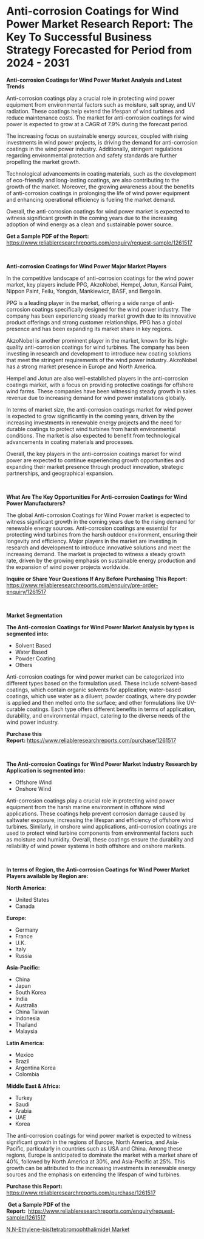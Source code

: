 <p><h1>Anti-corrosion Coatings for Wind Power Market Research Report: The Key To Successful Business Strategy Forecasted for Period from 2024 - 2031</h1></p><p><strong>Anti-corrosion Coatings for Wind Power Market Analysis and Latest Trends</strong></p>
<p><p>Anti-corrosion coatings play a crucial role in protecting wind power equipment from environmental factors such as moisture, salt spray, and UV radiation. These coatings help extend the lifespan of wind turbines and reduce maintenance costs. The market for anti-corrosion coatings for wind power is expected to grow at a CAGR of 7.9% during the forecast period.</p><p>The increasing focus on sustainable energy sources, coupled with rising investments in wind power projects, is driving the demand for anti-corrosion coatings in the wind power industry. Additionally, stringent regulations regarding environmental protection and safety standards are further propelling the market growth. </p><p>Technological advancements in coating materials, such as the development of eco-friendly and long-lasting coatings, are also contributing to the growth of the market. Moreover, the growing awareness about the benefits of anti-corrosion coatings in prolonging the life of wind power equipment and enhancing operational efficiency is fueling the market demand.</p><p>Overall, the anti-corrosion coatings for wind power market is expected to witness significant growth in the coming years due to the increasing adoption of wind energy as a clean and sustainable power source.</p></p>
<p><strong>Get a Sample PDF of the Report:&nbsp;</strong> <a href="https://www.reliableresearchreports.com/enquiry/request-sample/1261517">https://www.reliableresearchreports.com/enquiry/request-sample/1261517</a></p>
<p>&nbsp;</p>
<p><strong>Anti-corrosion Coatings for Wind Power Major Market Players</strong></p>
<p><p>In the competitive landscape of anti-corrosion coatings for the wind power market, key players include PPG, AkzoNobel, Hempel, Jotun, Kansai Paint, Nippon Paint, Feilu, Yongxin, Mankiewicz, BASF, and Bergolin. </p><p>PPG is a leading player in the market, offering a wide range of anti-corrosion coatings specifically designed for the wind power industry. The company has been experiencing steady market growth due to its innovative product offerings and strong customer relationships. PPG has a global presence and has been expanding its market share in key regions.</p><p>AkzoNobel is another prominent player in the market, known for its high-quality anti-corrosion coatings for wind turbines. The company has been investing in research and development to introduce new coating solutions that meet the stringent requirements of the wind power industry. AkzoNobel has a strong market presence in Europe and North America.</p><p>Hempel and Jotun are also well-established players in the anti-corrosion coatings market, with a focus on providing protective coatings for offshore wind farms. These companies have been witnessing steady growth in sales revenue due to increasing demand for wind power installations globally.</p><p>In terms of market size, the anti-corrosion coatings market for wind power is expected to grow significantly in the coming years, driven by the increasing investments in renewable energy projects and the need for durable coatings to protect wind turbines from harsh environmental conditions. The market is also expected to benefit from technological advancements in coating materials and processes.</p><p>Overall, the key players in the anti-corrosion coatings market for wind power are expected to continue experiencing growth opportunities and expanding their market presence through product innovation, strategic partnerships, and geographical expansion.</p></p>
<p>&nbsp;</p>
<p><strong>What Are The Key Opportunities For Anti-corrosion Coatings for Wind Power Manufacturers?</strong></p>
<p><p>The global Anti-corrosion Coatings for Wind Power market is expected to witness significant growth in the coming years due to the rising demand for renewable energy sources. Anti-corrosion coatings are essential for protecting wind turbines from the harsh outdoor environment, ensuring their longevity and efficiency. Major players in the market are investing in research and development to introduce innovative solutions and meet the increasing demand. The market is projected to witness a steady growth rate, driven by the growing emphasis on sustainable energy production and the expansion of wind power projects worldwide.</p></p>
<p><strong>Inquire or Share Your Questions If Any Before Purchasing This Report:</strong> <a href="https://www.reliableresearchreports.com/enquiry/pre-order-enquiry/1261517">https://www.reliableresearchreports.com/enquiry/pre-order-enquiry/1261517</a></p>
<p>&nbsp;</p>
<p><strong>Market Segmentation</strong></p>
<p><strong>The Anti-corrosion Coatings for Wind Power Market Analysis by types is segmented into:</strong></p>
<p><ul><li>Solvent Based</li><li>Water Based</li><li>Powder Coating</li><li>Others</li></ul></p>
<p><p>Anti-corrosion coatings for wind power market can be categorized into different types based on the formulation used. These include solvent-based coatings, which contain organic solvents for application; water-based coatings, which use water as a diluent; powder coatings, where dry powder is applied and then melted onto the surface; and other formulations like UV-curable coatings. Each type offers different benefits in terms of application, durability, and environmental impact, catering to the diverse needs of the wind power industry.</p></p>
<p><strong>Purchase this Report:&nbsp;</strong><a href="https://www.reliableresearchreports.com/purchase/1261517">https://www.reliableresearchreports.com/purchase/1261517</a></p>
<p>&nbsp;</p>
<p><strong>The Anti-corrosion Coatings for Wind Power Market Industry Research by Application is segmented into:</strong></p>
<p><ul><li>Offshore Wind</li><li>Onshore Wind</li></ul></p>
<p><p>Anti-corrosion coatings play a crucial role in protecting wind power equipment from the harsh marine environment in offshore wind applications. These coatings help prevent corrosion damage caused by saltwater exposure, increasing the lifespan and efficiency of offshore wind turbines. Similarly, in onshore wind applications, anti-corrosion coatings are used to protect wind turbine components from environmental factors such as moisture and humidity. Overall, these coatings ensure the durability and reliability of wind power systems in both offshore and onshore markets.</p></p>
<p>&nbsp;</p>
<p><strong>In terms of Region, the Anti-corrosion Coatings for Wind Power Market Players available by Region are:</strong></p>
<p>
    <p> <strong> North America: </strong>
        <ul>
            <li>United States</li>
            <li>Canada</li>
        </ul>
        </p> 
    <p> <strong> Europe: </strong>
        <ul>
            <li>Germany</li>
            <li>France</li>
            <li>U.K.</li>
            <li>Italy</li>
            <li>Russia</li>
        </ul>
        </p> 
    <p> <strong> Asia-Pacific: </strong>
        <ul>
            <li>China</li>
            <li>Japan</li>
            <li>South Korea</li>
            <li>India</li>
            <li>Australia</li>
            <li>China Taiwan</li>
            <li>Indonesia</li>
            <li>Thailand</li>
            <li>Malaysia</li>
        </ul>
        </p> 
    <p> <strong> Latin America: </strong>
        <ul>
            <li>Mexico</li>
            <li>Brazil</li>
            <li>Argentina Korea</li>
            <li>Colombia</li>
        </ul>
        </p> 
    <p> <strong> Middle East & Africa: </strong>
        <ul>
            <li>Turkey</li>
            <li>Saudi</li>
            <li>Arabia</li>
            <li>UAE</li>
            <li>Korea</li>
        </ul>
    </p>
    </p>
<p><p>The anti-corrosion coatings for wind power market is expected to witness significant growth in the regions of Europe, North America, and Asia-Pacific, particularly in countries such as USA and China. Among these regions, Europe is anticipated to dominate the market with a market share of 40%, followed by North America at 30%, and Asia-Pacific at 25%. This growth can be attributed to the increasing investments in renewable energy sources and the emphasis on extending the lifespan of wind turbines.</p></p>
<p><strong>Purchase this Report: </strong><a href="https://www.reliableresearchreports.com/purchase/1261517">https://www.reliableresearchreports.com/purchase/1261517</a></p>
<p>&nbsp;<strong>Get a Sample PDF of the Report:&nbsp;&nbsp;</strong><a href="https://www.reliableresearchreports.com/enquiry/request-sample/1261517">https://www.reliableresearchreports.com/enquiry/request-sample/1261517</a></p>
<p><strong></strong></p>
<p><p><a href="https://military-diascia-e68.notion.site/Decoding-the-N-N-Ethylene-bis-tetrabromophthalimide-Market-A-Deep-Dive-into-the-Latest-Market-Tren-fb3b834c82a042bca472036fb5b52795">N,N-Ethylene-bis(tetrabromophthalimide) Market</a></p></p>